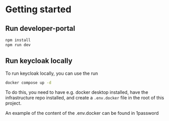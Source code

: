 # Getting started

## Run developer-portal

```bash
npm install
npm run dev
```

## Run keycloak locally

To run keycloak locally, you can use the run

```bash
docker compose up -d
```

To do this, you need to have e.g. docker desktop installed, have the infrastructure repo installed, and create a `.env.docker` file in the root of this project.

An example of the content of the .env.docker can be found in 1password
